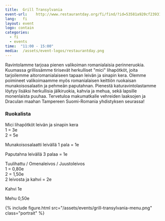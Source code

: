 ```yaml
---
title:  Grill Transylvania
event-url:    http://www.restaurantday.org/fi/find/?id=53581a920cf239319d8aa46a
lang:   fi
layout: event
logo: contain
categories:
  - fi
  - events
time:  "11:00 - 15:00"
media:  /assets/event-logos/restaurantday.png
---
```


Ravintolamme tarjoaa pienen valikoiman romanialaisia perinneruokia. Kuumassa grillissämme tirisevät herkulliset "mici" lihapötköt, joita tarjoilemme aitoromanialaiseen tapaan leivän ja sinapin kera. Olemme poimineet valikoimaamme myös romanialaisen keittiön ruokaisan munakoisosalaatin ja pehmeän paputahnan. Pienestä katuravintolastamme löytyy lisäksi herkullisia jälkiruokia, kahvia ja mehua, sekä lapsille monenlaista puuhaa. Tervetuloa makumatkalle vehreiden laaksojen ja Draculan maahan Tampereen Suomi-Romania yhdistyksen seurassa!

### Ruokalista

Mici lihapötköt leivän ja sinapin kera <br>
1 = 3e <br>
2 = 5e

Munakoisosalaatti leivällä 1 pala = 1e

Paputahna leivällä 3 palaa = 1e

Tuulihattu / Omenaleivos / Juustoleivos <br>
1 = 0,80e <br>
2 = 1,50e <br>
2 leivosta ja kahvi = 2e

Kahvi 1e

Mehu 0,50e

{% include figure.html src="/assets/events/grill-transylvania-menu.png" class="portrait" %}